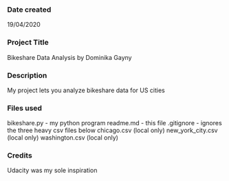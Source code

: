 ### Date created
19/04/2020

### Project Title
Bikeshare Data Analysis by Dominika Gayny

### Description
My project lets you analyze bikeshare data for US cities

### Files used
bikeshare.py - my python program
readme.md - this file
.gitignore - ignores the three heavy csv files below
chicago.csv (local only)
new_york_city.csv (local only)
washington.csv (local only)

### Credits
Udacity was my sole inspiration
